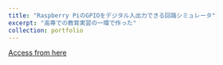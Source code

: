 ```yaml
---
title: "Raspberry PiのGPIOをデジタル入出力できる回路シミュレータ"
excerpt: "高専での教育実習の一環で作った"
collection: portfolio
---
```


[Access from here](https://github.com/getpa/CircuitJs-GPIOModwithWebIOPi)